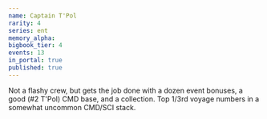 ```yaml
---
name: Captain T'Pol
rarity: 4
series: ent
memory_alpha:
bigbook_tier: 4
events: 13
in_portal: true
published: true
---
```


Not a flashy crew, but gets the job done with a dozen event bonuses, a good (#2 T'Pol) CMD base, and a collection. Top 1/3rd voyage numbers in a somewhat uncommon CMD/SCI stack.
